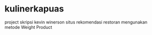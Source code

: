 # kulinerkapuas
project skripsi kevin winerson situs rekomendasi restoran mengunakan metode Weight Product

